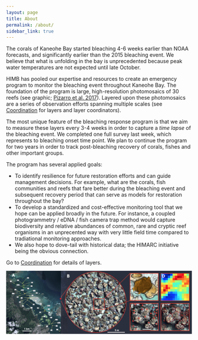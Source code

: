 ```yaml
---
layout: page
title: About
permalink: /about/
sidebar_link: true
---
```


The corals of Kaneohe Bay started bleaching 4-6 weeks earlier than NOAA forecasts, and significantly earlier than the 2015 bleaching event. We believe that what is unfolding in the bay is unprecedented because peak water temperatures are not expected until late October. 

HIMB has pooled our expertise and resources to create an emergency program to monitor the bleaching event throughout Kaneohe Bay. The foundation of the program is large, high-resolution photomosaics of 30 reefs (see graphic; [Pizarro et al. 2017](/assets/Pizarro_et_al-2017-Ecology_and_Evolution.pdf)). Layered upon these photomosaics are a series of observation efforts spanning multiple scales (see [Coordination](/coordination) for layers and layer coordinators).

The most unique feature of the bleaching response program is that we aim to measure these layers every 3-4 weeks in order to capture a *time lapse* of the bleaching event. We completed one full survey last week, which represents to bleaching onset time point. We plan to continue the program for two years in order to track post-bleaching recovery of corals, fishes and other important groups.

The program has several applied goals:
- To identify resilience for future restoration efforts and can guide management decisions. For example, what are the corals, fish communities and reefs that fare better during the bleaching event and subsequent recovery period that can serve as models for restoration throughout the bay?
- To develop a standardized and cost-effective monitoring tool that we hope can be applied broadly in the future. For instance, a coupled photogrammetry / eDNA / fish camera trap method would capture biodiversity and relative abundances of common, rare and cryptic reef organisms in an unprecented way with very little field time compared to tradiational monitoring approaches. 
- We also hope to dove-tail with historical data; the HIMARC initiative being the obvious connection.

Go to [Coordination](/coordination) for details of layers.

![maps](/assets/maps.png)
